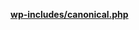 <p><b><a href="https://developer.wordpress.org/reference/files/wp-includes/canonical.php/">wp-includes/canonical.php</a></b></p>
